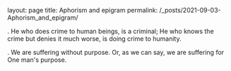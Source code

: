 layout: page
title: Aphorism and epigram
permalink: /_posts/2021-09-03-Aphorism_and_epigram/

. He who does crime to human beings, is a criminal; He who knows the crime but denies it much worse, is doing crime to humanity.

. We are suffering without purpose. Or, as we can say, we are suffering for One man's purpose. 
